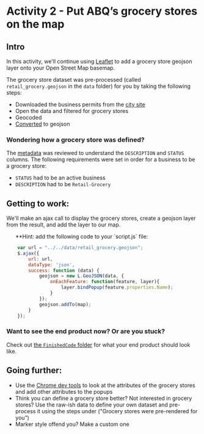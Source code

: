 # Activity 2 - Put ABQ’s grocery stores on the map

## Intro

In this activity, we'll continue using [Leaflet](https://cdnjs.cloudflare.com/ajax/libs/leaflet/0.7.3/leaflet.css) to add a grocery store geojson layer onto your Open Street Map basemap.

The grocery store dataset was pre-processed (called `retail_grocery.geojson` in the `data` folder) for you by taking the following steps:

* Downloaded the business permits from the [city site](https://cdnjs.cloudflare.com/ajax/libs/leaflet/0.7.3/leaflet.css)
* Open the data and filtered for grocery stores
* Geocoded
* [Converted](https://cdnjs.cloudflare.com/ajax/libs/leaflet/0.7.3/leaflet.css) to geojson 

### Wondering how a grocery store was defined?

The [metadata](http://data.cabq.gov/business/busregistration/MetaData.pdf) was reviewed to understand the `DESCRIPTION` and `STATUS` columns.  The following requirements were set in order for a business to be a grocery store:

* `STATUS` had to be an active business
* `DESCRIPTION`  had to be `Retail-Grocery`

## Getting to work:

We'll make an ajax call to display the grocery stores, create a geojson layer from the result, and add the layer to our map.

<ul>**Hint: add the following code to your `script.js` file:</ul>

```javascript
    var url = "../../data/retail_grocery.geojson";
    $.ajax({
        url: url,
        dataType: 'json',
        success: function (data) {
            geojson = new L.GeoJSON(data, {
                onEachFeature: function(feature, layer){
                    layer.bindPopup(feature.properties.Name);
                }
            });
            geojson.addTo(map);
        }
    });
```

### Want to see the end product now?  Or are you stuck?

Check out [the `FinishedCode` folder](https://github.com/Smallmelo/food-accessibility-tutorial/tree/master/Activity2/FinishedCode) for what your end product should look like.

## Going further:

* Use the [Chrome dev tools](https://developer.chrome.com/devtools) to look at the attributes of the grocery stores and add other attributes to the popups
* Think you can define a grocery store better? Not interested in grocery stores?  Use the raw-ish data to define your own dataset and pre-process it using the steps under ("Grocery stores were pre-rendered for you”)
* Marker style offend you? Make a custom one
